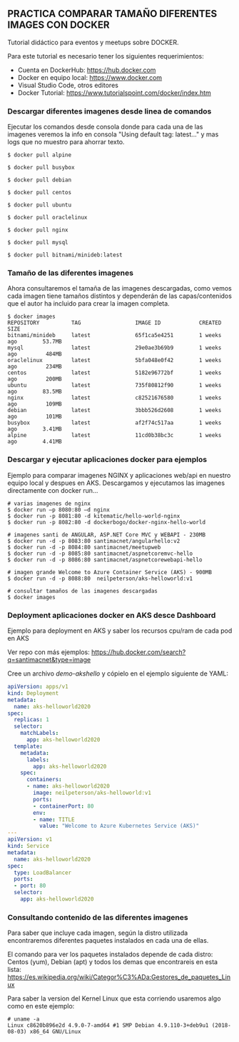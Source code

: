 **PRACTICA COMPARAR TAMAÑO DIFERENTES IMAGES CON DOCKER**
------------------------------------------------------------------

Tutorial didáctico para eventos y meetups sobre DOCKER.

Para este tutorial es necesario tener los siguientes requerimientos:

- Cuenta en DockerHub: https://hub.docker.com
- Docker en equipo local: https://www.docker.com
- Visual Studio Code, otros editores
- Docker Tutorial: https://www.tutorialspoint.com/docker/index.htm

### Descargar diferentes imagenes desde linea de comandos

Ejecutar los comandos desde consola donde para cada una de las imagenes veremos la info en consola "Using default tag: latest..." y mas logs que no muestro para ahorrar texto.

```
$ docker pull alpine
  
$ docker pull busybox

$ docker pull debian

$ docker pull centos

$ docker pull ubuntu

$ docker pull oraclelinux

$ docker pull nginx

$ docker pull mysql 

$ docker pull bitnami/minideb:latest
```

### Tamaño de las diferentes imagenes 

Ahora consultaremos el tamaña de las imagenes descargadas, como vemos cada imagen tiene tamaños distintos y dependerán de las capas/contenidos que el autor ha incluido para crear la imagen completa.

```
$ docker images
REPOSITORY          TAG                 IMAGE ID            CREATED             SIZE
bitnami/minideb     latest              65f1ca5e4251        1 weeks ago        53.7MB
mysql               latest              29e0ae3b69b9        1 weeks ago         484MB
oraclelinux         latest              5bfa048e0f42        1 weeks ago         234MB
centos              latest              5182e96772bf        1 weeks ago         200MB
ubuntu              latest              735f80812f90        1 weeks ago        83.5MB
nginx               latest              c82521676580        1 weeks ago         109MB
debian              latest              3bbb526d2608        1 weeks ago         101MB
busybox             latest              af2f74c517aa        1 weeks ago        3.41MB
alpine              latest              11cd0b38bc3c        1 weeks ago        4.41MB
```

### Descargar y ejecutar aplicaciones docker para ejemplos

Ejemplo para comparar imagenes NGINX y aplicaciones web/api en nuestro equipo local y despues en AKS.
Descargamos y ejecutamos las imagenes directamente con docker run...
```
# varias imagenes de nginx
$ docker run –p 8080:80 –d nginx
$ docker run -p 8081:80 -d kitematic/hello-world-nginx
$ docker run -p 8082:80 -d dockerbogo/docker-nginx-hello-world

# imagenes santi de ANGULAR, ASP.NET Core MVC y WEBAPI - 230MB
$ docker run -d -p 8083:80 santimacnet/angularhello:v2
$ docker run -d -p 8084:80 santimacnet/meetupweb
$ docker run -d -p 8085:80 santimacnet/aspnetcoremvc-hello
$ docker run -d -p 8086:80 santimacnet/aspnetcorewebapi-hello

# imagen grande Welcome to Azure Container Service (AKS) - 900MB
$ docker run -d -p 8088:80  neilpeterson/aks-helloworld:v1

# consultar tamaños de las imagenes descargadas
$ docker images
```

### Deployment aplicaciones docker en AKS desce Dashboard

Ejemplo para deployment en AKS y saber los recursos cpu/ram de cada pod en AKS

Ver repo con más ejemplos: https://hub.docker.com/search?q=santimacnet&type=image

Cree un archivo *demo-akshello* y cópielo en el ejemplo siguiente de YAML:

```yml
apiVersion: apps/v1
kind: Deployment
metadata:
  name: aks-helloworld2020
spec:
  replicas: 1
  selector:
    matchLabels:
      app: aks-helloworld2020
  template:
    metadata:
      labels:
        app: aks-helloworld2020
    spec:
      containers:
      - name: aks-helloworld2020
        image: neilpeterson/aks-helloworld:v1
        ports:
        - containerPort: 80
        env:
        - name: TITLE
          value: "Welcome to Azure Kubernetes Service (AKS)"
---
apiVersion: v1
kind: Service
metadata:
  name: aks-helloworld2020
spec:
  type: LoadBalancer
  ports:
  - port: 80
  selector:
    app: aks-helloworld2020
```



### Consultando contenido de las diferentes imagenes 

Para saber que incluye cada imagen, según la distro utilizada encontraremos diferentes paquetes instalados en cada una de ellas. 

El comando para ver los paquetes instalados depende de cada distro: Centos (yum), Debian (apt) y todos los demas que encontrareis en esta lista: https://es.wikipedia.org/wiki/Categor%C3%ADa:Gestores_de_paquetes_Linux

Para saber la version del Kernel Linux que esta corriendo usaremos algo como en este ejemplo:

```
# uname -a
Linux c8620b896e2d 4.9.0-7-amd64 #1 SMP Debian 4.9.110-3+deb9u1 (2018-08-03) x86_64 GNU/Linux
```





